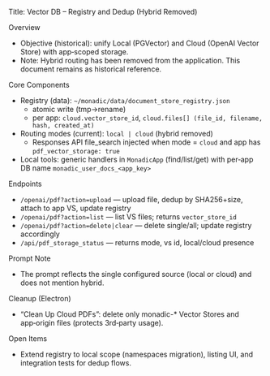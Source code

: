 Title: Vector DB – Registry and Dedup (Hybrid Removed)

Overview
- Objective (historical): unify Local (PGVector) and Cloud (OpenAI Vector Store) with app‑scoped storage.
- Note: Hybrid routing has been removed from the application. This document remains as historical reference.

Core Components
- Registry (data): `~/monadic/data/document_store_registry.json`
  - atomic write (tmp→rename)
  - per app: `cloud.vector_store_id`, `cloud.files[] (file_id, filename, hash, created_at)`
- Routing modes (current): `local | cloud` (hybrid removed)
  - Responses API file_search injected when mode = `cloud` and app has `pdf_vector_storage: true`
- Local tools: generic handlers in `MonadicApp` (find/list/get) with per‑app DB name `monadic_user_docs_<app_key>`

Endpoints
- `/openai/pdf?action=upload` — upload file, dedup by SHA256+size, attach to app VS, update registry
- `/openai/pdf?action=list` — list VS files; returns `vector_store_id`
- `/openai/pdf?action=delete|clear` — delete single/all; update registry accordingly
- `/api/pdf_storage_status` — returns mode, vs id, local/cloud presence

Prompt Note
- The prompt reflects the single configured source (local or cloud) and does not mention hybrid.

Cleanup (Electron)
- “Clean Up Cloud PDFs”: delete only monadic-* Vector Stores and app‑origin files (protects 3rd‑party usage).

Open Items
- Extend registry to local scope (namespaces migration), listing UI, and integration tests for dedup flows.
